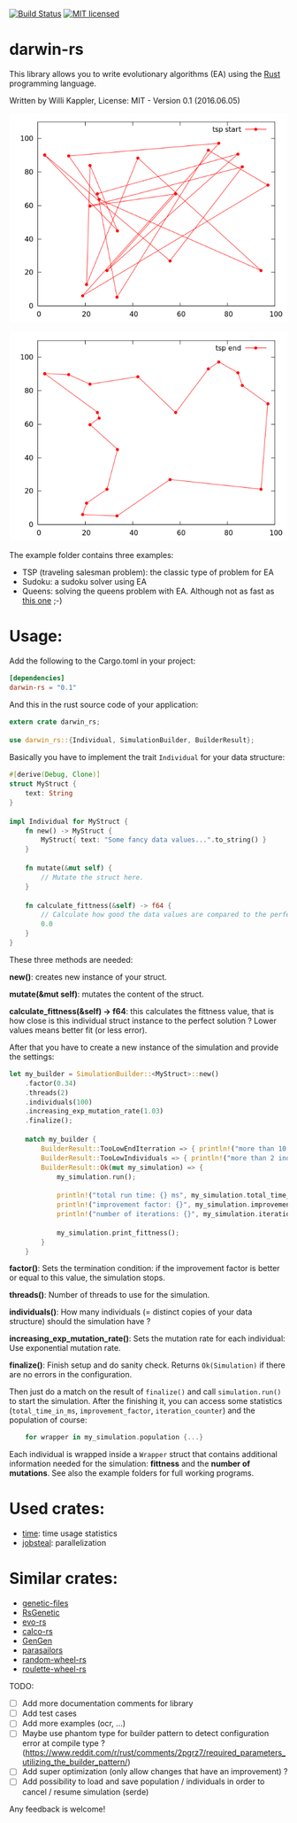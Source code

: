 [![Build Status](https://travis-ci.org/willi-kappler/darwin-rs.svg?branch=master)](https://travis-ci.org/willi-kappler/darwin-rs)
[![MIT licensed](https://img.shields.io/badge/license-MIT-blue.svg)](./LICENSE)

# darwin-rs
This library allows you to write evolutionary algorithms (EA) using the [Rust](https://www.rust-lang.org/) programming language.

Written by Willi Kappler, License: MIT - Version 0.1 (2016.06.05)


![tsp start](tsp_start.png)

![tsp end](tsp_end.png)

The example folder contains three examples:

- TSP (traveling salesman problem): the classic type of problem for EA
- Sudoku: a sudoku solver using EA
- Queens: solving the queens problem with EA. Although not as fast as [this one](https://github.com/reem/rust-n-queens) ;-)

# Usage:
Add the following to the Cargo.toml in your project:

```toml
[dependencies]
darwin-rs = "0.1"
```

And this in the rust source code of your application:

```rust
extern crate darwin_rs;

use darwin_rs::{Individual, SimulationBuilder, BuilderResult};
```

Basically you have to implement the trait ```Individual``` for your data structure:

```rust
#[derive(Debug, Clone)]
struct MyStruct {
    text: String
}

impl Individual for MyStruct {
    fn new() -> MyStruct {
        MyStruct{ text: "Some fancy data values...".to_string() }
    }

    fn mutate(&mut self) {
        // Mutate the struct here.
    }

    fn calculate_fittness(&self) -> f64 {
        // Calculate how good the data values are compared to the perfect solution
        0.0
    }
}
```

These three methods are needed:

**new()**: creates new instance of your struct.

**mutate(&mut self)**: mutates the content of the struct.

**calculate_fittness(&self) -> f64**: this calculates the fittness value, that is how close is this individual struct instance to the perfect solution ? Lower values means better fit (or less error).


After that you have to create a new instance of the simulation and provide the settings:


```rust
let my_builder = SimulationBuilder::<MyStruct>::new()
    .factor(0.34)
    .threads(2)
    .individuals(100)
    .increasing_exp_mutation_rate(1.03)
    .finalize();

    match my_builder {
        BuilderResult::TooLowEndIterration => { println!("more than 10 iteratons needed") },
        BuilderResult::TooLowIndividuals => { println!("more than 2 individuals needed") },
        BuilderResult::Ok(mut my_simulation) => {
            my_simulation.run();

            println!("total run time: {} ms", my_simulation.total_time_in_ms);
            println!("improvement factor: {}", my_simulation.improvement_factor);
            println!("number of iterations: {}", my_simulation.iteration_counter);

            my_simulation.print_fittness();
        }
    }
```

**factor()**: Sets the termination condition: if the improvement factor is better or equal to this value, the simulation stops.

**threads()**: Number of threads to use for the simulation.

**individuals()**: How many individuals (= distinct copies of your data structure) should the simulation have ?

**increasing_exp_mutation_rate()**: Sets the mutation rate for each individual: Use exponential mutation rate.

**finalize()**: Finish setup and do sanity check. Returns ```Ok(Simulation)``` if there are no errors in the configuration.

Then just do a match on the result of ```finalize()``` and call ```simulation.run()``` to start the simulation. After the finishing it, you can access some statistics (```total_time_in_ms```, ```improvement_factor```, ```iteration_counter```) and the population of course:

```rust
    for wrapper in my_simulation.population {...}
```
Each individual is wrapped inside a ```Wrapper``` struct that contains additional information needed for the simulation: **fittness** and the **number of mutations**.
See also the example folders for full working programs.


# Used crates:
- [time](https://doc.rust-lang.org/time/time/index.html): time usage statistics
- [jobsteal](https://github.com/rphmeier/jobsteal): parallelization

# Similar crates:
- [genetic-files](https://github.com/vadixidav/genetic-files)
- [RsGenetic](https://github.com/m-decoster/RsGenetic)
- [evo-rs](https://github.com/mneumann/evo-rs)
- [calco-rs](https://github.com/Kerosene2000/calco-rs)
- [GenGen](https://crates.io/crates/GenGen)
- [parasailors](https://github.com/dikaiosune/parasailors)
- [random-wheel-rs](https://github.com/Kerosene2000/random-wheel-rs)
- [roulette-wheel-rs](https://github.com/Kerosene2000/roulette-wheel-rs)

TODO:
- [ ] Add more documentation comments for library
- [ ] Add test cases
- [ ] Add more examples (ocr, ...)
- [ ] Maybe use phantom type for builder pattern to detect configuration error at compile type ? (https://www.reddit.com/r/rust/comments/2pgrz7/required_parameters_utilizing_the_builder_pattern/)
- [ ] Add super optimization (only allow changes that have an improvement) ?
- [ ] Add possibility to load and save population / individuals in order to cancel / resume simulation (serde)

Any feedback is welcome!
